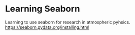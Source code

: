 # Learning Seaborn

Learning to use seaborn for research in atmospheric pyhsics. https://seaborn.pydata.org/installing.html
